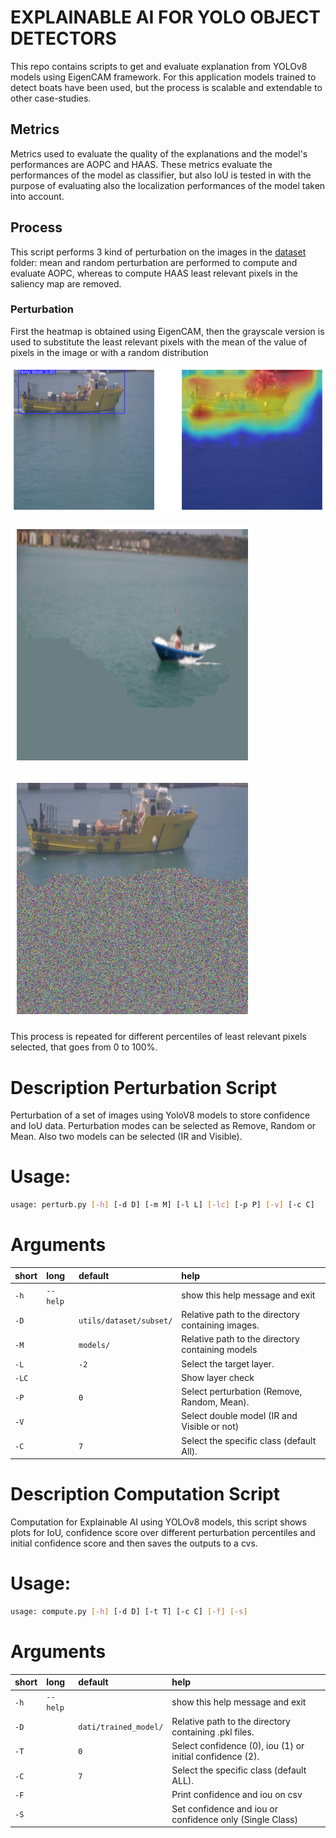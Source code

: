 # EXPLAINABLE AI FOR YOLO OBJECT DETECTORS

This repo contains scripts to get and evaluate explanation from YOLOv8 models using EigenCAM framework.
For this application models trained to detect boats have been used, but the process is scalable and extendable to other case-studies.

## Metrics
Metrics used to evaluate the quality of the explanations and the model's performances are AOPC and HAAS. These metrics evaluate the performances of the model as classifier, but also IoU is tested in with the purpose of evaluating also the localization performances of the model taken into account.

## Process

This script performs 3 kind of perturbation on the images in the [dataset](utils/dataset/subset) folder: mean and random perturbation are performed to compute and evaluate AOPC, whereas to compute HAAS least relevant pixels in the saliency map are removed.

### Perturbation

First the heatmap is obtained using EigenCAM, then the grayscale version is used to substitute the least relevant pixels with the mean of the value of pixels in the image or with a random distribution

![](utils/output.png)


![](utils/mean1.png)


![](utils/random1.png)

This process is repeated for different percentiles of least relevant pixels selected, that goes from 0 to 100%.


# Description Perturbation Script

Perturbation of a set of images using YoloV8 models to store confidence and IoU data.
Perturbation modes can be selected as Remove, Random or Mean.
Also two models can be selected (IR and Visible).
# Usage:


```bash
usage: perturb.py [-h] [-d D] [-m M] [-l L] [-lc] [-p P] [-v] [-c C]

```
# Arguments

|short|long|default|help|
| :--- | :--- | :--- | :--- |
|`-h`|`--help`||show this help message and exit|
|`-D`||`utils/dataset/subset/`|Relative path to the directory containing images.|
|`-M`||`models/`|Relative path to the directory containing models|
|`-L`||`-2`|Select the target layer.|
|`-LC`|||Show layer check|
|`-P`||`0`|Select perturbation (Remove, Random, Mean).|
|`-V`|||Select double model (IR and Visible or not)|
|`-C`||`7`|Select the specific class (default All).|


# Description Computation Script

Computation for Explainable AI using YOLOv8 models, this script shows plots for IoU, confidence score over different perturbation percentiles and initial confidence score and then saves the outputs to a cvs.

# Usage:


```bash
usage: compute.py [-h] [-d D] [-t T] [-c C] [-f] [-s]

```
# Arguments

|short|long|default|help|
| :--- | :--- | :--- | :--- |
|`-h`|`--help`||show this help message and exit|
|`-D`||`dati/trained_model/`|Relative path to the directory containing .pkl files.|
|`-T`||`0`|Select confidence (0), iou (1) or initial confidence (2).|
|`-C`||`7`|Select the specific class (default ALL).|
|`-F`|||Print confidence and iou on csv|
|`-S`|||Set confidence and iou or confidence only (Single Class)|




